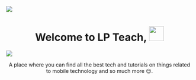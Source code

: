 <img src="https://github.com/LP-Teach/files/blob/3cbab4279f3521126e8533ed60ac9fa7f473900c/banner/banner.jpg" align=center>

<h1 align=center>Welcome to LP Teach, <img  height="40px" src="https://camo.githubusercontent.com/c5763e7c322079fa5e6256670a7ba475d7d41b94afc2d033ef72a9b98a62ef80/68747470733a2f2f6d656469612e74656e6f722e636f6d2f696d616765732f62363137633336663964623237366433313436653937346238666636346634632f74656e6f722e676966" /></h1>

<img src="https://img.shields.io/youtube/channel/subscribers/UCoPbnP8F1NCeIf_avTlNxAQ?logo=youtube&logoColor=red&style=for-the-badge" align="center">

<p align="center">A place where you can find all the best tech and tutorials on things related to mobile technology and so much more 😌.</p>